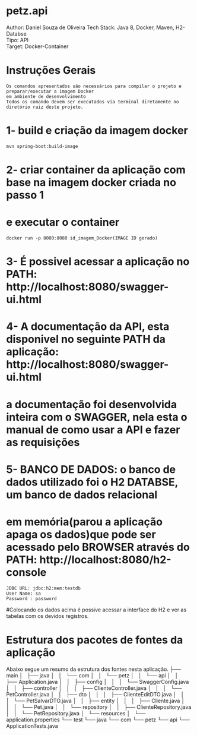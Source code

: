 # petz.api

  Author: Daniel Souza de Oliveira
  Tech Stack: Java 8, Docker, Maven, H2-Databse  
  Tipo: API  
  Target: Docker-Container
  
# Instruções Gerais 
    Os comandos apresentados são necessários para compilar o projeto e preparar/executar a imagem Docker
    em ambiente de desenvolvimento
    Todos os comando devem ser executados via terminal diretamente no diretório raiz deste projeto.

# 1- build e criação da imagem docker
    mvn spring-boot:build-image
    
# 2- criar container da aplicação com base na imagem docker criada no passo 1
# e executar o container
    docker run -p 8080:8080 id_imagem_Docker(IMAGE ID gerado)
# 3- É possivel acessar a aplicação no PATH: http://localhost:8080/swagger-ui.html

# 4- A documentação da API, esta disponivel no seguinte PATH da aplicação: http://localhost:8080/swagger-ui.html
# a documentação foi desenvolvida inteira com o SWAGGER, nela esta o manual de como usar a API e fazer as requisições 

# 5- BANCO DE DADOS: o banco de dados utilizado foi o H2 DATABSE, um banco de dados relacional  
# em memória(parou a aplicação apaga os dados)que pode ser acessado pelo BROWSER através do PATH: http://localhost:8080/h2-console
    JDBC URL: jdbc:h2:mem:testdb
    User Name: sa
    Password : password
#Colocando os dados acima é possive acessar a interface do H2 e ver as tabelas com os devidos registros.
    


# Estrutura dos pacotes de fontes da aplicação
 
 Abaixo segue um resumo da estrutura dos fontes nesta aplicação.
├── main
│   ├── java
│   │   └── com
│   │       └── petz
│   │           └── api
│   │               ├── Application.java
│   │               ├── config
│   │               │   └── SwaggerConfig.java
│   │               ├── controller
│   │               │   ├── ClienteController.java
│   │               │   └── PetController.java
│   │               ├── dto
│   │               │   ├── ClienteEditDTO.java
│   │               │   └── PetSalvarDTO.java
│   │               ├── entity
│   │               │   ├── Cliente.java
│   │               │   └── Pet.java
│   │               └── repository
│   │                   ├── ClienteRepository.java
│   │                   └── PetRepository.java
│   └── resources
│       └── application.properties
└── test
    └── java
        └── com
            └── petz
                └── api
                    └── ApplicationTests.java
